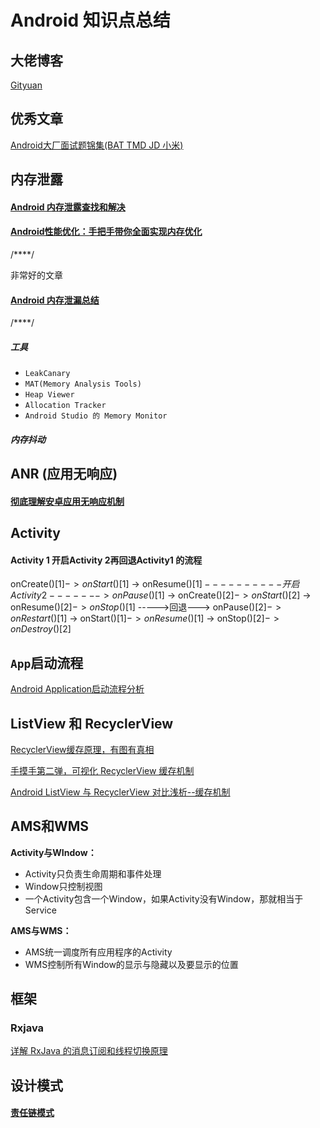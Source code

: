 # Android 知识点总结







## 大佬博客

[Gityuan](<http://gityuan.com/>)





## 优秀文章



[Android大厂面试题锦集(BAT TMD JD 小米)](<https://www.jianshu.com/p/cf5092fa2694>)





## 内存泄露

#### [Android 内存泄露查找和解决](<https://juejin.im/entry/589542ed2f301e0069054007>)

#### [Android性能优化：手把手带你全面实现内存优化](<https://www.jianshu.com/p/9745a9375191>)



/****/

非常好的文章

#### [Android 内存泄漏总结](<https://yq.aliyun.com/articles/3009?spm=5176.100239.yqblog1.32.fgxOiC>)

/****/



##### 工具 

- `LeakCanary`
- `MAT(Memory Analysis Tools)`
- `Heap Viewer`
- `Allocation Tracker`
- `Android Studio 的 Memory Monitor`

##### 内存抖动



## ANR (应用无响应)



#### [彻底理解安卓应用无响应机制](<http://gityuan.com/2019/04/06/android-anr/>)





## Activity 

#### Activity 1 开启Activity 2再回退Activity1 的流程



onCreate()[$1] -> onStart()[$1] -> onResume()[$1] ----------开启Activity2-------> onPause()[$1] -> onCreate()[$2] -> onStart()[$2] -> onResume()[$2] -> onStop()[$1] ----->回退---> onPause()[$2] ->  onRestart()[$1] -> onStart()[$1] ->onResume()[$1] ->  onStop()[$2] ->onDestroy() [$2] 





## `App`启动流程

[Android Application启动流程分析](<https://www.jianshu.com/p/a5532ecc8377>)





## ListView 和 RecyclerView

[RecyclerView缓存原理，有图有真相](<https://juejin.im/post/5b79a0b851882542b13d204b>)

[手摸手第二弹，可视化 RecyclerView 缓存机制](<https://juejin.im/post/5a5d3d9b518825734216e1e8>)



[Android ListView 与 RecyclerView 对比浅析--缓存机制](<https://mp.weixin.qq.com/s/-CzDkEur-iIX0lPMsIS0aA>)



## AMS和WMS



**Activity与WIndow：**

- Activity只负责生命周期和事件处理
- Window只控制视图
- 一个Activity包含一个Window，如果Activity没有Window，那就相当于Service

**AMS与WMS：**

- AMS统一调度所有应用程序的Activity
- WMS控制所有Window的显示与隐藏以及要显示的位置









## 框架



### Rxjava

[详解 RxJava 的消息订阅和线程切换原理](<https://juejin.im/post/5b1fbd796fb9a01e8c5fd847#heading-29>)





## 设计模式



#### [责任链模式](https://github.com/Blankj/AndroidOfferKiller/blob/master/design-patterns/责任链模式.md)

